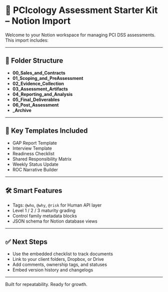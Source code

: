 # 🧭 PCIcology Assessment Starter Kit – Notion Import

Welcome to your Notion workspace for managing PCI DSS assessments. This import includes:

---

## 📁 Folder Structure

- **00_Sales_and_Contracts**
- **01_Scoping_and_PreAssessment**
- **02_Evidence_Collection**
- **03_Assessment_Artifacts**
- **04_Reporting_and_Analysis**
- **05_Final_Deliverables**
- **06_Post_Assessment**
- **_Archive**

---

## 📄 Key Templates Included

- GAP Report Template  
- Interview Template  
- Readiness Checklist  
- Shared Responsibility Matrix  
- Weekly Status Update  
- ROC Narrative Builder

---

## 🛠 Smart Features

- Tags: `@who`, `@why`, `@risk` for Human API layer  
- Level 1 / 2 / 3 maturity grading  
- Control family metadata blocks  
- JSON schema for Notion database views

---

## ✅ Next Steps

- Use the embedded checklist to track documents
- Link to your client folders, Dropbox, or Drive
- Add comments, ownership tags, and statuses
- Embed version history and changelogs

---

Built for repeatability. Ready for growth.
